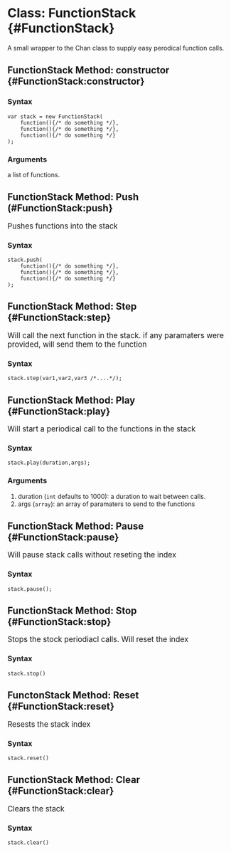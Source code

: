 Class: FunctionStack {#FunctionStack}
==========================================

A small wrapper to the Chan class to supply easy perodical function calls. 

FunctionStack Method: constructor {#FunctionStack:constructor}
---------------------------------------------------------------
### Syntax

	var stack = new FunctionStack(
		function(){/* do something */},
		function(){/* do something */},
		function(){/* do something */}
	);

### Arguments

a list of functions.

FunctionStack Method: Push (#FunctionStack:push}
-------------------------------------------------
<big>Pushes functions into the stack</big>

### Syntax
	stack.push(
		function(){/* do something */},
		function(){/* do something */},
		function(){/* do something */}
	);

FunctionStack Method: Step {#FunctionStack:step}
------------------------------------------------
<big>Will call the next function in the stack. if any paramaters were provided, will send them to the function</big>

### Syntax
	stack.step(var1,var2,var3 /*....*/);

FunctionStack Method: Play {#FunctionStack:play}
-------------------------------------------------
<big>Will start a periodical call to the functions in the stack</big>

### Syntax
	stack.play(duration,args);

### Arguments
1. duration (`int` defaults to 1000): a duration to wait between calls.
2. args (`array`): an array of paramaters to send to the functions

FunctionStack Method: Pause {#FunctionStack:pause}
---------------------------------------------------
<big>Will pause stack calls without reseting the index</big>

### Syntax
	stack.pause();
	
FunctionStack Method: Stop {#FunctionStack:stop}
--------------------------------------------------
<big>Stops the stock periodiacl calls. Will reset the index</big>

### Syntax
	stack.stop()
	
FunctonStack Method: Reset {#FunctionStack:reset}
----------------------------------------------------
<big>Resests the stack index</big>

### Syntax
	stack.reset()

FunctionStack Method: Clear {#FunctionStack:clear}
---------------------------------------------------
<big>Clears the stack</big>

### Syntax
	stack.clear()